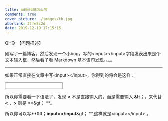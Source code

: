 ```yaml
---
title: md短代码怎么写
comments: true
cover_picture: ./images/th.jpg
abbrlink: 2ffe5c2d
date: 2019-12-19 17:15:15
---
```


 QHQ-【问题描述】

刚写了一篇博客，然后发现一个小bug，写的&lt;input></input&gt;字段发表出来是个文本输入框，然后看了看 Markdown 基本语句发现。。。。

<!-- more -->

------

如果正常直接在文章中写&lt;input></input&gt;，你得到的将会是这样：

<input></input>

所以你需要看一下语法了，发现  **&lt;**   不是直接输入的，而是需要输入 **&lt；**，来代替  **&lt;**   ，**&gt;**  则是  **&gt； **。

所以你可以写**&lt；**input></input**&gt； **,这样就是&lt;input></input&gt; 。

<link rel="stylesheet" href="https://cdn.jsdelivr.net/npm/aplayer@1.7.0/dist/APlayer.min.css">

<script src="https://cdn.jsdelivr.net/npm/aplayer@1.7.0/dist/APlayer.min.js"></script>
<script src="https://cdn.jsdelivr.net/npm/meting@1.1.0/dist/Meting.min.js"></script>
<div class="aplayer" data-id="574566207" data-server="netease" data-type="song" data-mode="random" data-autoplay="true"></div>